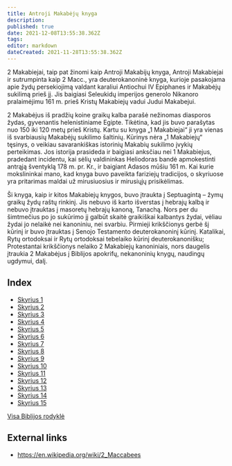 ```yaml
---
title: Antroji Makabėjų knyga
description: 
published: true
date: 2021-12-08T13:55:38.362Z
tags: 
editor: markdown
dateCreated: 2021-11-28T13:55:38.362Z
---
```


2 Makabiejai, taip pat žinomi kaip Antroji Makabijų knyga, Antroji Makabiejai ir sutrumpinta kaip 2 Macc., yra deuterokanoninė knyga, kurioje pasakojama apie žydų persekiojimą valdant karaliui Antiochui IV Epiphanes ir Makabėjų sukilimą prieš jį. Jis baigiasi Seleukidų imperijos generolo Nikanoro pralaimėjimu 161 m. prieš Kristų Makabiejų vadui Judui Makabejui.

2 Makabėjus iš pradžių koine graikų kalba parašė nežinomas diasporos žydas, gyvenantis helenistiniame Egipte. Tikėtina, kad jis buvo parašytas nuo 150 iki 120 metų prieš Kristų. Kartu su knyga „1 Makabiejai“ ji yra vienas iš svarbiausių Makabėjų sukilimo šaltinių. Kūrinys nėra „1 Makabiejų“ tęsinys, o veikiau savarankiškas istorinių Makabių sukilimo įvykių perteikimas. Jos istorija prasideda ir baigiasi anksčiau nei 1 Makabiejus, pradedant incidentu, kai sėlių valdininkas Heliodoras bandė apmokestinti antrąją šventyklą 178 m. pr. Kr., ir baigiant Adasos mūšiu 161 m. Kai kurie mokslininkai mano, kad knyga buvo paveikta fariziejų tradicijos, o skyriuose yra pritarimas maldai už mirusiuosius ir mirusiųjų prisikėlimas.

Ši knyga, kaip ir kitos Makabiejų knygos, buvo įtraukta į Septuagintą – žymų graikų žydų raštų rinkinį. Jis nebuvo iš karto išverstas į hebrajų kalbą ir nebuvo įtrauktas į masoretų hebrajų kanoną, Tanachą. Nors per du šimtmečius po jo sukūrimo jį galbūt skaitė graikiškai kalbantys žydai, vėliau žydai jo nelaikė nei kanoniniu, nei svarbiu. Pirmieji krikščionys gerbė šį kūrinį ir buvo įtrauktas į Senojo Testamento deuterokanoninį kūrinį. Katalikai, Rytų ortodoksai ir Rytų ortodoksai tebelaiko kūrinį deuterokanonišku; Protestantai krikščionys nelaiko 2 Makabiejų kanoniniais, nors daugelis įtraukia 2 Makabėjus į Biblijos apokrifų, nekanoninių knygų, naudingų ugdymui, dalį.

## Index

- [Skyrius 1](/lt/Bible/2_Maccabees/1)
- [Skyrius 2](/lt/Bible/2_Maccabees/2)
- [Skyrius 3](/lt/Bible/2_Maccabees/3)
- [Skyrius 4](/lt/Bible/2_Maccabees/4)
- [Skyrius 5](/lt/Bible/2_Maccabees/5)
- [Skyrius 6](/lt/Bible/2_Maccabees/6)
- [Skyrius 7](/lt/Bible/2_Maccabees/7)
- [Skyrius 8](/lt/Bible/2_Maccabees/8)
- [Skyrius 9](/lt/Bible/2_Maccabees/9)
- [Skyrius 10](/lt/Bible/2_Maccabees/10)
- [Skyrius 11](/lt/Bible/2_Maccabees/11)
- [Skyrius 12](/lt/Bible/2_Maccabees/12)
- [Skyrius 13](/lt/Bible/2_Maccabees/13)
- [Skyrius 14](/lt/Bible/2_Maccabees/14)
- [Skyrius 15](/lt/Bible/2_Maccabees/15)



[Visa Biblijos rodyklė](/lt/index/bible)


## External links

- https://en.wikipedia.org/wiki/2_Maccabees